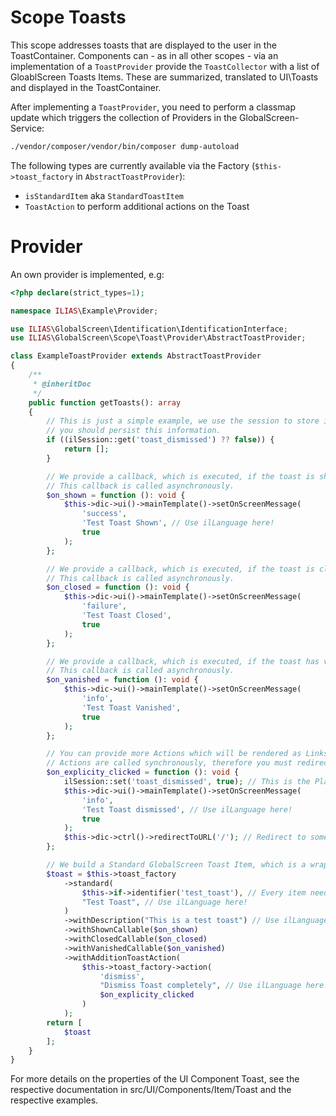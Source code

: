 Scope Toasts
===================
This scope addresses toasts that are displayed to the user in the ToastContainer. Components can - as in all other
scopes - via an implementation of a `ToastProvider` provide the `ToastCollector` with a list of GloablScreen Toasts
Items. These are summarized, translated to UI\Toasts and displayed in the ToastContainer.

After implementing a `ToastProvider`, you need to perform a classmap update which triggers the collection of Providers
in the GlobalScreen-Service:

```bash
./vendor/composer/vendor/bin/composer dump-autoload
```

The following types are currently available via the Factory (`$this->toast_factory` in `AbstractToastProvider`):

- `isStandardItem` aka `StandardToastItem`
- `ToastAction` to perform additional actions on the Toast

# Provider

An own provider is implemented, e.g:

```php
<?php declare(strict_types=1);

namespace ILIAS\Example\Provider;

use ILIAS\GlobalScreen\Identification\IdentificationInterface;
use ILIAS\GlobalScreen\Scope\Toast\Provider\AbstractToastProvider;

class ExampleToastProvider extends AbstractToastProvider
{
    /**
     * @inheritDoc
     */
    public function getToasts(): array
    {
        // This is just a simple example, we use the session to store if a toast has been seen. In the real world,
        // you should persist this information.
        if ((ilSession::get('toast_dismissed') ?? false)) {
            return [];
        }

        // We provide a callback, which is executed, if the toast is shown in the GUI.
        // This callback is called asynchronously.
        $on_shown = function (): void {
            $this->dic->ui()->mainTemplate()->setOnScreenMessage(
                'success',
                'Test Toast Shown', // Use ilLanguage here!
                true
            );
        };

        // We provide a callback, which is executed, if the toast is closed using the X glyph in the GUI.
        // This callback is called asynchronously.
        $on_closed = function (): void {
            $this->dic->ui()->mainTemplate()->setOnScreenMessage(
                'failure',
                'Test Toast Closed',
                true
            );
        };

        // We provide a callback, which is executed, if the toast has vanished automatically in the GUI after some time.
        // This callback is called asynchronously.
        $on_vanished = function (): void {
            $this->dic->ui()->mainTemplate()->setOnScreenMessage(
                'info',
                'Test Toast Vanished',
                true
            );
        };

        // You can provide more Actions which will be rendered as Links in the UI\Toast. Please note that this
        // Actions are called synchronously, therefore you must redirect after performing the action. See withAdditionToastAction below
        $on_explicity_clicked = function (): void {
            ilSession::set('toast_dismissed', true); // This is the Place we could persist this information
            $this->dic->ui()->mainTemplate()->setOnScreenMessage(
                'info',
                'Test Toast dismissed', // Use ilLanguage here!
                true
            );
            $this->dic->ctrl()->redirectToURL('/'); // Redirect to somewhere
        };

        // We build a Standard GlobalScreen Toast Item, which is a wrapper around the UI Toast Component.
        $toast = $this->toast_factory
            ->standard(
                $this->if->identifier('test_toast'), // Every item needs an identification
                "Test Toast", // Use ilLanguage here!
            )
            ->withDescription("This is a test toast") // Use ilLanguage here!
            ->withShownCallable($on_shown)
            ->withClosedCallable($on_closed)
            ->withVanishedCallable($on_vanished)
            ->withAdditionToastAction(
                $this->toast_factory->action(
                    'dismiss',
                    "Dismiss Toast completely", // Use ilLanguage here!
                    $on_explicity_clicked
                )
            );
        return [
            $toast
        ];
    }
}
```

For more details on the properties of the UI Component Toast, see the respective documentation in
src/UI/Components/Item/Toast and the respective examples.
